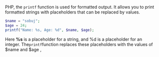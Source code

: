PHP, the `printf` function is used for formatted output. It allows you to print formatted strings with placeholders that can be replaced by values.
```php
$name = "sobuj"; 
$age = 24; 
printf("Name: %s, Age: %d", $name, $age);
```
Here **%s** is a placeholder for a string, and %d is a placeholder for an integer. The` printf `function replaces these placeholders with the values of $name and $age ,